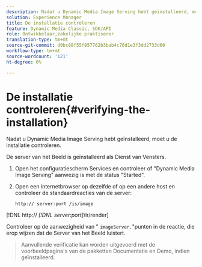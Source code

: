 ```yaml
---
description: Nadat u Dynamic Media Image Serving hebt geïnstalleerd, moet u de installatie controleren.
solution: Experience Manager
title: De installatie controleren
feature: Dynamic Media Classic, SDK/API
role: Ontwikkelaar,zakelijke praktiserer
translation-type: tm+mt
source-git-commit: d0bc88f55f857762b3bab4c76d1e3f3dd2733d60
workflow-type: tm+mt
source-wordcount: '121'
ht-degree: 0%

---
```



# De installatie controleren{#verifying-the-installation}

Nadat u Dynamic Media Image Serving hebt geïnstalleerd, moet u de installatie controleren.

De server van het Beeld is geïnstalleerd als Dienst van Vensters.

1. Open het configuratiescherm Services en controleer of &quot;Dynamic Media Image Serving&quot; aanwezig is met de status &quot;Started&quot;.
1. Open een internetbrowser op dezelfde of op een andere host en controleer de standaardreacties van de server:

   `http:// server:port /is/image`

[!DNL http:// *[!DNL server:port]*/ir/render]

Controleer op de aanwezigheid van &quot; `imageServer.`&quot;punten in de reactie, die erop wijzen dat de Server van het Beeld luistert.
>Aanvullende verificatie kan worden uitgevoerd met de voorbeeldpagina&#39;s van de pakketten Documentatie en Demo, indien geïnstalleerd.

